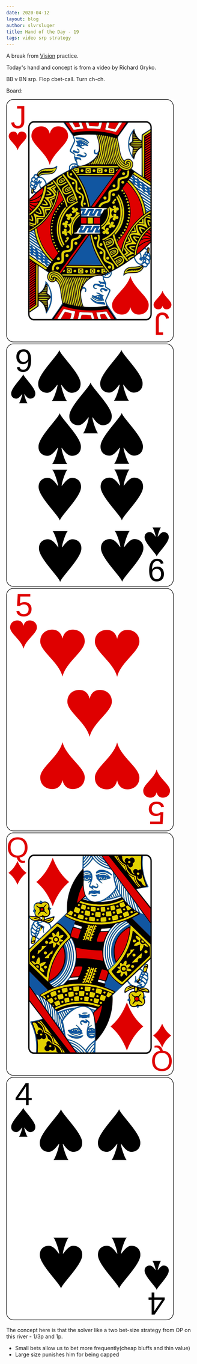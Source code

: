 ```yaml
---
date: 2020-04-12
layout: blog
author: slvrsluger
title: Hand of the Day - 19
tags: video srp strategy
---
```


A break from [Vision](https://www.runitonce.com/vision/) practice.

Today's hand and concept is from a video by Richard Gryko.

BB v BN srp. Flop cbet-call. Turn ch-ch.

Board:

![card-image](/assets/cards/JH.svg#5cards)
![card-image](/assets/cards/9S.svg#5cards)
![card-image](/assets/cards/5H.svg#5cards)
![card-image](/assets/cards/QD.svg#5cards)
![card-image](/assets/cards/4S.svg#5cards)

The concept here is that the solver like a two bet-size strategy from OP on this river - 1/3p and 1p.

- Small bets allow us to bet more frequently(cheap bluffs and thin value)
- Large size punishes him for being capped
